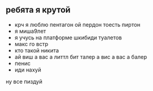 ## ребята я крутой

<!--
**noooooobieee/noooooobieee** is a ✨ _special_ ✨ repository because its `README.md` (this file) appears on your GitHub profile.

Here are some ideas to get you started:

- 🔭 I’m currently working on ...
- 🌱 I’m currently learning ...
- 👯 I’m looking to collaborate on ...
- 🤔 I’m looking for help with ...
- 💬 Ask me about ...
- 📫 How to reach me: ...
- 😄 Pronouns: ...
- ⚡ Fun fact: ...
-->

- крч я люблю пентагон ой пердон тоесть пиртон
- я миша9лет
- я учусь на платформе шкибиди туалетов
- макс го встр
- кто такой никита
- ай виш а вас а литтл бит талер а вис а вас а балер
- пенис
- иди нахуй


ну все пиздуй
